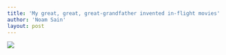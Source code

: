 ```yaml
---
title: 'My great, great, great-grandfather invented in-flight movies'
author: 'Noam Sain'
layout: post
---
```


![](https://2.bp.blogspot.com/_8aN4krk1nsk/TG_IUXBrhzI/AAAAAAAAAeQ/nCVWyafjyO8/s1600/20100331.jpg)
